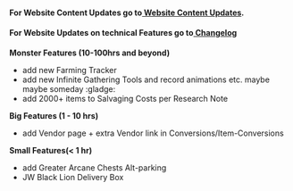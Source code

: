 #### For Website Content Updates go to<a href="https://fast.farming-community.eu/website-content-updates" target="_blank">&nbsp;Website Content Updates</a>.
#### For Website Updates on technical Features go to<a href="https://fast.farming-community.eu/changelog" target="_blank">&nbsp;Changelog</a>

**Monster Features (10-100hrs and beyond)**
- add new Farming Tracker
- add new Infinite Gathering Tools and record animations etc. maybe maybe someday :gladge: 
- add 2000+ items to Salvaging Costs per Research Note

**Big Features (1 - 10 hrs)**
- add Vendor page +  extra Vendor link in Conversions/Item-Conversions

**Small Features(< 1 hr)**
- add Greater Arcane Chests Alt-parking
- JW Black Lion Delivery Box
